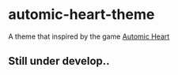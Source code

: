 # automic-heart-theme

A theme that inspired by the game [Automic Heart](https://atomic.mundfish.com/en.html)

## Still under develop..
